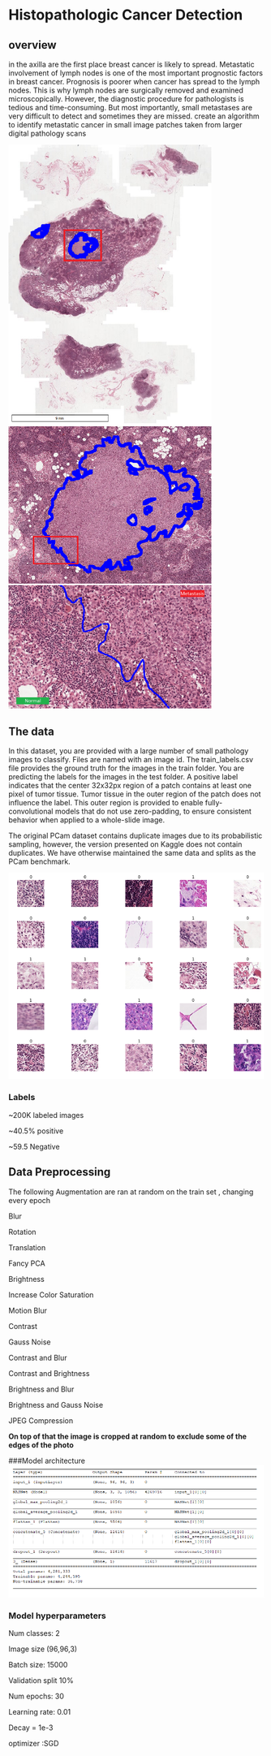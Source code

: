 # Histopathologic Cancer Detection

## overview
in the axilla are the first place breast cancer is likely to spread. Metastatic involvement of lymph nodes is one of the most important prognostic factors in breast cancer. Prognosis is poorer when cancer has spread to the lymph nodes. This is why lymph nodes are surgically removed and examined microscopically. However, the diagnostic procedure for pathologists is tedious and time-consuming. But most importantly, small metastases are very difficult to detect and sometimes they are missed.
create an algorithm to identify metastatic cancer in small image patches taken from larger digital pathology scans

<img src="images/explore1.png" width=400/>
<img src="images/explore2.png" width=400>
<img src="images/explore3.png" width=400>

## The data
In this dataset, you are provided with a large number of small pathology images to classify. Files are named with an image id. The train_labels.csv file provides the ground truth for the images in the train folder. You are predicting the labels for the images in the test folder. A positive label indicates that the center 32x32px region of a patch contains at least one pixel of tumor tissue. Tumor tissue in the outer region of the patch does not influence the label. This outer region is provided to enable fully-convolutional models that do not use zero-padding, to ensure consistent behavior when applied to a whole-slide image.

The original PCam dataset contains duplicate images due to its probabilistic sampling, however, the version presented on Kaggle does not contain duplicates. We have otherwise maintained the same data and splits as the PCam benchmark.

<img src="images/examples.png" alt="drawing" width="800"/>


### Labels
~200K labeled images

~40.5% positive

~59.5 Negative


## Data Preprocessing

The following Augmentation are ran at random on the train set , changing every epoch

Blur

Rotation 

Translation 

Fancy PCA 

Brightness 

Increase Color Saturation 

Motion Blur 

Contrast 

Gauss Noise 

Contrast and Blur 

Contrast and Brightness 

Brightness and Blur 

Brightness and Gauss Noise 

JPEG Compression 

**On top of that the image is cropped at random to exclude some of the edges of the photo**



###Model architecture
<img src="images/nasnet.png"/>


### Model hyperparameters
Num classes: 2

Image size (96,96,3)

Batch size: 15000

Validation split 10%

Num epochs: 30

Learning rate: 0.01

Decay = 1e-3

optimizer :SGD

